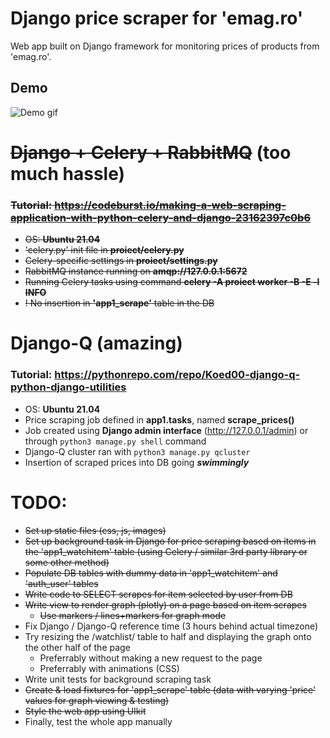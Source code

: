# Django price scraper for 'emag.ro'
Web app built on Django framework for monitoring prices of products from 'emag.ro'.
## Demo
![Demo gif](demo.gif)
# ~~Django + Celery + RabbitMQ~~ (too much hassle)
### ~~Tutorial: https://codeburst.io/making-a-web-scraping-application-with-python-celery-and-django-23162397c0b6~~
- ~~OS: __Ubuntu 21.04__~~
- ~~'celery.py' init file in __proiect/celery.py__~~
- ~~Celery-specific settings in __proiect/settings.py__~~
- ~~RabbitMQ instance running on __amqp://127.0.0.1:5672__~~
- ~~Running Celery tasks using command __celery -A proiect worker -B -E -l INFO__~~
- ~~! No insertion in __'app1_scrape'__ table in the DB~~

# Django-Q (amazing)
### Tutorial: https://pythonrepo.com/repo/Koed00-django-q-python-django-utilities
- OS: __Ubuntu 21.04__
- Price scraping job defined in __app1.tasks__, named __scrape_prices()__
- Job created using __Django admin interface__ (http://127.0.0.1/admin) or through `python3 manage.py shell` command
- Django-Q cluster ran with `python3 manage.py qcluster`
- Insertion of scraped prices into DB going ___swimmingly___

# TODO:
- ~~Set up static files (css, js, images)~~
- ~~Set up background task in Django for price scraping based on items in the 'app1_watchitem' table (using Celery / similar 3rd party library or some other method)~~
- ~~Populate DB tables with dummy data in 'app1_watchitem' and 'auth_user' tables~~
- ~~Write code to SELECT scrapes for item selected by user from DB~~
- ~~Write view to render graph (plotly) on a page based on item scrapes~~
  - ~~Use markers / lines+markers for graph mode~~
- Fix Django / Django-Q reference time (3 hours behind actual timezone)
- Try resizing the /watchlist/ table to half and displaying the graph onto the other half of the page
  - Preferrably without making a new request to the page
  - Preferrably with animations (CSS)
- Write unit tests for background scraping task
- ~~Create & load fixtures for 'app1_scrape' table (data with varying 'price' values for graph viewing & testing)~~
- ~~Style the web app using UIkit~~ 
- Finally, test the whole app manually
